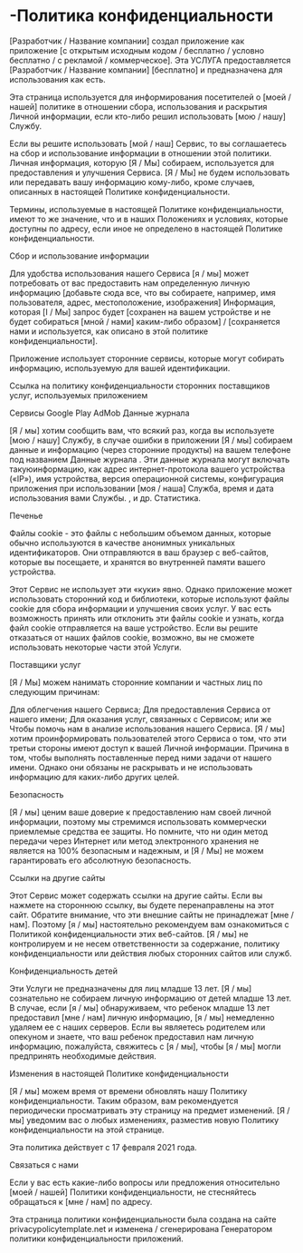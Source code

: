 # -Политика конфиденциальности
[Разработчик / Название компании] создал приложение как приложение [с открытым исходным кодом / бесплатно / условно бесплатно / с рекламой / коммерческое]. Эта УСЛУГА предоставляется [Разработчик / Название компании] [бесплатно] и предназначена для использования как есть.

Эта страница используется для информирования посетителей о [моей / нашей] политике в отношении сбора, использования и раскрытия Личной информации, если кто-либо решил использовать [мою / нашу] Службу.

Если вы решите использовать [мой / наш] Сервис, то вы соглашаетесь на сбор и использование информации в отношении этой политики. Личная информация, которую [Я / Мы] собираем, используется для предоставления и улучшения Сервиса. [Я / Мы] не будем использовать или передавать вашу информацию кому-либо, кроме случаев, описанных в настоящей Политике конфиденциальности.

Термины, используемые в настоящей Политике конфиденциальности, имеют то же значение, что и в наших Положениях и условиях, которые доступны по адресу, если иное не определено в настоящей Политике конфиденциальности.

Сбор и использование информации

Для удобства использования нашего Сервиса [я / мы] может потребовать от вас предоставить нам определенную личную информацию [добавьте сюда все, что вы собираете, например, имя пользователя, адрес, местоположение, изображения] Информация, которая [I / Мы] запрос будет [сохранен на вашем устройстве и не будет собираться [мной / нами] каким-либо образом] / [сохраняется нами и используется, как описано в этой политике конфиденциальности].

Приложение использует сторонние сервисы, которые могут собирать информацию, используемую для вашей идентификации.

Ссылка на политику конфиденциальности сторонних поставщиков услуг, используемых приложением

Сервисы Google Play
AdMob
Данные журнала

[Я / мы] хотим сообщить вам, что всякий раз, когда вы используете [мою / нашу] Службу, в случае ошибки в приложении [Я / мы] собираем данные и информацию (через сторонние продукты) на вашем телефоне под названием Данные журнала . Эти данные журнала могут включать такую ​​информацию, как адрес интернет-протокола вашего устройства («IP»), имя устройства, версия операционной системы, конфигурация приложения при использовании [моя / наша] Служба, время и дата использования вами Службы. , и др. Статистика.

Печенье

Файлы cookie - это файлы с небольшим объемом данных, которые обычно используются в качестве анонимных уникальных идентификаторов. Они отправляются в ваш браузер с веб-сайтов, которые вы посещаете, и хранятся во внутренней памяти вашего устройства.

Этот Сервис не использует эти «куки» явно. Однако приложение может использовать сторонний код и библиотеки, которые используют файлы cookie для сбора информации и улучшения своих услуг. У вас есть возможность принять или отклонить эти файлы cookie и узнать, когда файл cookie отправляется на ваше устройство. Если вы решите отказаться от наших файлов cookie, возможно, вы не сможете использовать некоторые части этой Услуги.

Поставщики услуг

[Я / Мы] можем нанимать сторонние компании и частных лиц по следующим причинам:

Для облегчения нашего Сервиса;
Для предоставления Сервиса от нашего имени;
Для оказания услуг, связанных с Сервисом; или же
Чтобы помочь нам в анализе использования нашего Сервиса.
[Я / мы] хотим проинформировать пользователей этого Сервиса о том, что эти третьи стороны имеют доступ к вашей Личной информации. Причина в том, чтобы выполнять поставленные перед ними задачи от нашего имени. Однако они обязаны не раскрывать и не использовать информацию для каких-либо других целей.

Безопасность

[Я / мы] ценим ваше доверие к предоставлению нам своей личной информации, поэтому мы стремимся использовать коммерчески приемлемые средства ее защиты. Но помните, что ни один метод передачи через Интернет или метод электронного хранения не является на 100% безопасным и надежным, и [Я / Мы] не можем гарантировать его абсолютную безопасность.

Ссылки на другие сайты

Этот Сервис может содержать ссылки на другие сайты. Если вы нажмете на стороннюю ссылку, вы будете перенаправлены на этот сайт. Обратите внимание, что эти внешние сайты не принадлежат [мне / нам]. Поэтому [я / мы] настоятельно рекомендуем вам ознакомиться с Политикой конфиденциальности этих веб-сайтов. [Я / мы] не контролируем и не несем ответственности за содержание, политику конфиденциальности или действия любых сторонних сайтов или служб.

Конфиденциальность детей

Эти Услуги не предназначены для лиц младше 13 лет. [Я / мы] сознательно не собираем личную информацию от детей младше 13 лет. В случае, если [я / мы] обнаруживаем, что ребенок младше 13 лет предоставил [мне / нам] личную информацию, [я / мы] немедленно удаляем ее с наших серверов. Если вы являетесь родителем или опекуном и знаете, что ваш ребенок предоставил нам личную информацию, пожалуйста, свяжитесь с [я / мы], чтобы [я / мы] могли предпринять необходимые действия.

Изменения в настоящей Политике конфиденциальности

[Я / мы] можем время от времени обновлять нашу Политику конфиденциальности. Таким образом, вам рекомендуется периодически просматривать эту страницу на предмет изменений. [Я / мы] уведомим вас о любых изменениях, разместив новую Политику конфиденциальности на этой странице.

Эта политика действует с 17 февраля 2021 года.

Связаться с нами

Если у вас есть какие-либо вопросы или предложения относительно [моей / нашей] Политики конфиденциальности, не стесняйтесь обращаться к [мне / нам] по адресу.

Эта страница политики конфиденциальности была создана на сайте privacypolicytemplate.net и изменена / сгенерирована Генератором политики конфиденциальности приложений.
